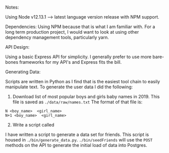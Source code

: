 Notes:

Using Node v12.13.1 --> latest language version release with NPM support.

Dependencies:
Using NPM because that is what I am familiar with. For a long term production project, I would want to look at using other dependency management tools, particularly yarn.

API Design:

Using a basic Express API for simplicity. I generally prefer to use more bare-bones frameworks for my API's and Express fits the bill.


Generating Data:

Scripts are written in Python as I find that is the easiest tool chain to easily manipulate text. To generate the user data I did the following:

1) Download list of most popular boys and girls baby names in 2019. This file is saved as `./data/raw/names.txt` The format of that file is:
```
N <boy_name>  <girl_name>
N+1 <boy_name>  <girl_name>
```
2) Write a script called

I have written a script to generate a data set for friends. This script is housed in `./bin/generate_data.py`. `./bin/seedFriends` will use the `POST` methods on the API to generate the initial load of data into Postgres.
